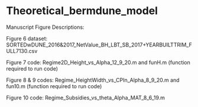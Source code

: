 # Theoretical_bermdune_model
Manuscript Figure Descriptions:

Figure 6 dataset: SORTEDwDUNE_2016&2017_NetValue_BH_LBT_SB_2017+YEARBUILTTRIM_FULL7130.csv

Figure 7 code: Regime2D_Height_vs_Alpha_12_9_20.m  and funH.m (function required to run code)

Figure 8 & 9 codes: Regime_HeightWidth_vs_CPIn_Alpha_8_9_20.m  and  fun10.m (function required to run code)

Figure 10 code: Regime_Subsidies_vs_theta_Alpha_MAT_8_6_19.m
